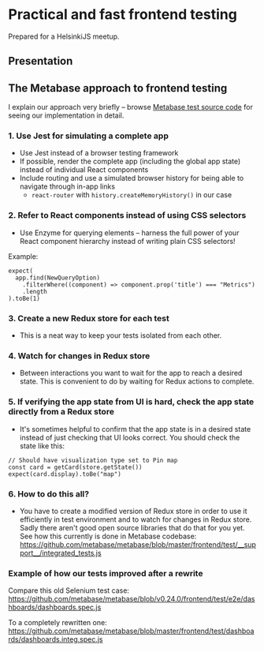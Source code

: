 # Practical and fast frontend testing
Prepared for a HelsinkiJS meetup.

## Presentation



## The Metabase approach to frontend testing

I explain our approach very briefly – browse [Metabase test source code](https://github.com/metabase/metabase/blob/master/frontend/test/) for seeing our implementation in detail.

### 1. Use Jest for simulating a complete app
* Use Jest instead of a browser testing framework
* If possible, render the complete app (including the global app state) instead of individual React components
* Include routing and use a simulated browser history for being able to navigate through in-app links
	* `react-router`  with `history.createMemoryHistory()` in our case

### 2. Refer to React components instead of using CSS selectors
* Use Enzyme for querying elements – harness the full power of your React component hierarchy instead of writing plain CSS selectors!

Example:
```
expect(
  app.find(NewQueryOption)
    .filterWhere((component) => component.prop('title') === "Metrics")
    .length
).toBe(1)
```
### 3. Create a new Redux store for each test
* This is a neat way to keep your tests isolated from each other.

### 4. Watch for changes in Redux store
* Between interactions you want to wait for the app to reach a desired state. This is convenient to do by waiting for Redux actions to complete.

### 5. If verifying the app state from UI is hard, check the app state directly from a Redux store
* It's sometimes helpful to confirm that the app state is in a desired state instead of just checking that UI looks correct. You should check the state like this:

```
// Should have visualization type set to Pin map
const card = getCard(store.getState())
expect(card.display).toBe("map")
```

### 6. How to do this all?
* You have to create a modified version of Redux store in order to use it efficiently in test environment and to watch for changes in Redux store. Sadly there aren't good open source libraries that do that for you yet. See how this currently is done in Metabase codebase:
https://github.com/metabase/metabase/blob/master/frontend/test/__support__/integrated_tests.js

### Example of how our tests improved after a rewrite

Compare this old Selenium test case:
https://github.com/metabase/metabase/blob/v0.24.0/frontend/test/e2e/dashboards/dashboards.spec.js

To a completely rewritten one:
https://github.com/metabase/metabase/blob/master/frontend/test/dashboards/dashboards.integ.spec.js
